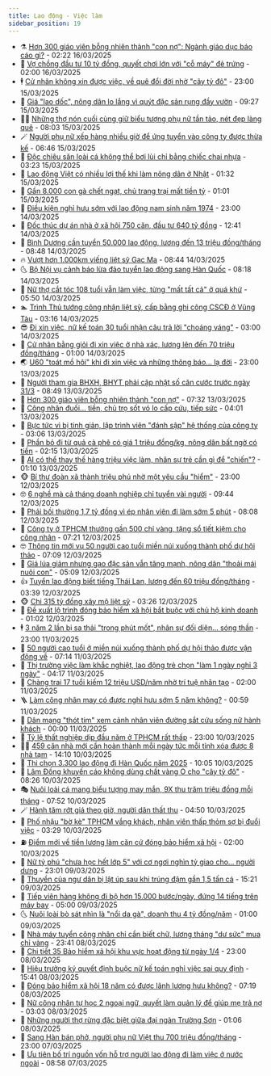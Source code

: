 ```yaml
---
title: Lao động - Việc làm
sidebar_position: 19
---
```


<!-- dantri-lao-dong-viec-lam:START -->
- ⚗️ [Hơn 300 giáo viên bỗng nhiên thành &quot;con nợ&quot;: Ngành giáo dục báo cáo gì?](https://dantri.com.vn/lao-dong-viec-lam/hon-300-giao-vien-bong-nhien-thanh-con-no-nganh-giao-duc-bao-cao-gi-20250315230202344.htm) - 02:22 16/03/2025
- 🙉 [Vợ chồng đầu tư 10 tỷ đồng, quyết chơi lớn với &quot;cỗ máy&quot; đẻ trứng](https://dantri.com.vn/lao-dong-viec-lam/vo-chong-dau-tu-10-ty-dong-quyet-choi-lon-voi-co-may-de-trung-20250312171555906.htm) - 02:00 16/03/2025
- 🕴 [Cử nhân không xin được việc, về quê đổi đời nhờ &quot;cây tỷ đô&quot;](https://dantri.com.vn/lao-dong-viec-lam/cu-nhan-khong-xin-duoc-viec-ve-que-doi-doi-nho-cay-ty-do-20250314153908384.htm) - 23:00 15/03/2025
- 🧐 [Giá &quot;lao dốc&quot;, nông dân lo lắng vì quýt đặc sản rụng đầy vườn](https://dantri.com.vn/lao-dong-viec-lam/gia-lao-doc-nong-dan-lo-lang-vi-quyt-dac-san-rung-day-vuon-20250315155745461.htm) - 09:27 15/03/2025
- 🧑‍💻 [Những thợ nón cuối cùng giữ biểu tượng phụ nữ tần tảo, nét đẹp làng quê](https://dantri.com.vn/lao-dong-viec-lam/nhung-tho-non-cuoi-cung-giu-bieu-tuong-phu-nu-tan-tao-net-dep-lang-que-20250314153221620.htm) - 08:03 15/03/2025
- 🪄 [Người phụ nữ xếp hàng nhiều giờ để ứng tuyển vào công ty được thừa kế](https://dantri.com.vn/lao-dong-viec-lam/nguoi-phu-nu-xep-hang-nhieu-gio-de-ung-tuyen-vao-cong-ty-duoc-thua-ke-20250314233904111.htm) - 06:46 15/03/2025
- 🦣 [Độc chiêu săn loài cá không thể bơi lùi chỉ bằng chiếc chai nhựa](https://dantri.com.vn/lao-dong-viec-lam/doc-chieu-san-loai-ca-khong-the-boi-lui-chi-bang-chiec-chai-nhua-20250314133905449.htm) - 03:23 15/03/2025
- 🎡 [Lao động Việt có nhiều lợi thế khi làm nông dân ở Nhật](https://dantri.com.vn/lao-dong-viec-lam/lao-dong-viet-co-nhieu-loi-the-khi-lam-nong-dan-o-nhat-20250315005659115.htm) - 01:32 15/03/2025
- 🦍 [Gần 8.000 con gà chết ngạt, chủ trang trại mất tiền tỷ](https://dantri.com.vn/lao-dong-viec-lam/gan-8000-con-ga-chet-ngat-chu-trang-trai-mat-tien-ty-20250315074133426.htm) - 01:01 15/03/2025
- 🫶 [Điều kiện nghỉ hưu sớm với lao động nam sinh năm 1974](https://dantri.com.vn/lao-dong-viec-lam/dieu-kien-nghi-huu-som-voi-lao-dong-nam-sinh-nam-1974-20250310142625554.htm) - 23:00 14/03/2025
- 🥸 [Đốc thúc dự án nhà ở xã hội 750 căn, đầu tư 640 tỷ đồng](https://dantri.com.vn/lao-dong-viec-lam/doc-thuc-du-an-nha-o-xa-hoi-750-can-dau-tu-640-ty-dong-20250314164653427.htm) - 12:41 14/03/2025
- 🎡 [Bình Dương cần tuyển 50.000 lao động, lương đến 13 triệu đồng/tháng](https://dantri.com.vn/lao-dong-viec-lam/binh-duong-can-tuyen-50000-lao-dong-luong-den-13-trieu-dongthang-20250314093817935.htm) - 08:48 14/03/2025
- 🔥 [Vượt hơn 1.000km viếng liệt sỹ Gạc Ma](https://dantri.com.vn/lao-dong-viec-lam/vuot-hon-1000km-vieng-liet-sy-gac-ma-20250314113955757.htm) - 08:44 14/03/2025
- 🌜 [Bộ Nội vụ cảnh báo lừa đảo tuyển lao động sang Hàn Quốc](https://dantri.com.vn/lao-dong-viec-lam/bo-noi-vu-canh-bao-lua-dao-tuyen-lao-dong-sang-han-quoc-20250314150739937.htm) - 08:18 14/03/2025
- 🤭 [Nữ thợ cắt tóc 108 tuổi vẫn làm việc, từng &quot;mất tất cả&quot; ở quá khứ](https://dantri.com.vn/lao-dong-viec-lam/nu-tho-cat-toc-108-tuoi-van-lam-viec-tung-mat-tat-ca-o-qua-khu-20250313144823574.htm) - 05:50 14/03/2025
- 🏊 [Trình Thủ tướng công nhận liệt sỹ, cấp bằng ghi công CSCĐ ở Vũng Tàu](https://dantri.com.vn/lao-dong-viec-lam/trinh-thu-tuong-cong-nhan-liet-sy-cap-bang-ghi-cong-cscd-o-vung-tau-20250307171938106.htm) - 03:16 14/03/2025
- 😎 [Đi xin việc, nữ kế toán 30 tuổi nhận câu trả lời &quot;choáng váng&quot;](https://dantri.com.vn/lao-dong-viec-lam/di-xin-viec-nu-ke-toan-30-tuoi-nhan-cau-tra-loi-choang-vang-20250313172333045.htm) - 03:00 14/03/2025
- 🤖 [Cử nhân bằng giỏi đi xin việc ở nhà xác, lương lên đến 70 triệu đồng/tháng](https://dantri.com.vn/lao-dong-viec-lam/cu-nhan-bang-gioi-di-xin-viec-o-nha-xac-luong-len-den-70-trieu-dongthang-20250313153724753.htm) - 01:00 14/03/2025
- 🌏 [U60 &quot;toát mồ hôi&quot; khi đi xin việc và những thông báo... lạ đời](https://dantri.com.vn/lao-dong-viec-lam/u60-toat-mo-hoi-khi-di-xin-viec-va-nhung-thong-bao-la-doi-20250313131148826.htm) - 23:00 13/03/2025
- 🦏 [Người tham gia BHXH, BHYT phải cập nhật số căn cước trước ngày 31/3](https://dantri.com.vn/lao-dong-viec-lam/nguoi-tham-gia-bhxh-bhyt-phai-cap-nhat-so-can-cuoc-truoc-ngay-313-20250313154311480.htm) - 08:49 13/03/2025
- 🤔 [Hơn 300 giáo viên bỗng nhiên thành &quot;con nợ&quot;](https://dantri.com.vn/lao-dong-viec-lam/hon-300-giao-vien-bong-nhien-thanh-con-no-20250313135613783.htm) - 07:32 13/03/2025
- 🌮 [Công nhân đuối... tiền, chủ trọ sốt vó lo cấp cứu, tiếp sức](https://dantri.com.vn/lao-dong-viec-lam/cong-nhan-duoi-tien-chu-tro-sot-vo-lo-cap-cuu-tiep-suc-20250311233521967.htm) - 04:01 13/03/2025
- 💪 [Bực tức vì bị tinh giản, lập trình viên &quot;đánh sập&quot; hệ thống của công ty](https://dantri.com.vn/lao-dong-viec-lam/buc-tuc-vi-bi-tinh-gian-lap-trinh-vien-danh-sap-he-thong-cua-cong-ty-20250312155210045.htm) - 03:06 13/03/2025
- 💪 [Phần bỏ đi từ quả cà phê có giá 1 triệu đồng/kg, nông dân bất ngờ có tiền](https://dantri.com.vn/lao-dong-viec-lam/phan-bo-di-tu-qua-ca-phe-co-gia-1-trieu-dongkg-nong-dan-bat-ngo-co-tien-20250312162856778.htm) - 02:15 13/03/2025
- 🦒 [AI có thể thay thế hàng triệu việc làm, nhân sự trẻ cần gì để &quot;chiến&quot;?](https://dantri.com.vn/lao-dong-viec-lam/ai-co-the-thay-the-hang-trieu-viec-lam-nhan-su-tre-can-gi-de-chien-20250312165440288.htm) - 01:10 13/03/2025
- 🐵 [Bí thư đoàn xã thành triệu phú nhờ một yêu cầu &quot;hiểm&quot;](https://dantri.com.vn/lao-dong-viec-lam/bi-thu-doan-xa-thanh-trieu-phu-nho-mot-yeu-cau-hiem-20250312133135209.htm) - 23:00 12/03/2025
- 🤓 [6 nghề mà cả tháng doanh nghiệp chỉ tuyển vài người](https://dantri.com.vn/lao-dong-viec-lam/6-nghe-ma-ca-thang-doanh-nghiep-chi-tuyen-vai-nguoi-20250311132847474.htm) - 09:44 12/03/2025
- 🧐 [Phải bồi thường 1,7 tỷ đồng vì ép nhân viên đi làm sớm 5 phút](https://dantri.com.vn/lao-dong-viec-lam/phai-boi-thuong-17-ty-dong-vi-ep-nhan-vien-di-lam-som-5-phut-20250312125033825.htm) - 08:08 12/03/2025
- 💪 [Công ty ở TPHCM thưởng gần 500 chỉ vàng, tặng sổ tiết kiệm cho công nhân](https://dantri.com.vn/lao-dong-viec-lam/cong-ty-o-tphcm-thuong-gan-500-chi-vang-tang-so-tiet-kiem-cho-cong-nhan-20250312132121082.htm) - 07:21 12/03/2025
- 🤓 [Thông tin mới vụ 50 người cao tuổi miền núi xuống thành phố dự hội thảo](https://dantri.com.vn/lao-dong-viec-lam/thong-tin-moi-vu-50-nguoi-cao-tuoi-mien-nui-xuong-thanh-pho-du-hoi-thao-20250312124144669.htm) - 07:09 12/03/2025
- 💯 [Giá lúa giảm nhưng gạo đặc sản vẫn tăng mạnh, nông dân &quot;thoải mái nuôi con&quot;](https://dantri.com.vn/lao-dong-viec-lam/gia-lua-giam-nhung-gao-dac-san-van-tang-manh-nong-dan-thoai-mai-nuoi-con-20250312074111135.htm) - 05:09 12/03/2025
- 👍 [Tuyển lao động biết tiếng Thái Lan, lương đến 60 triệu đồng/tháng](https://dantri.com.vn/lao-dong-viec-lam/tuyen-lao-dong-biet-tieng-thai-lan-luong-den-60-trieu-dongthang-20250311224253473.htm) - 03:39 12/03/2025
- 🐵 [Chi 315 tỷ đồng xây mộ liệt sỹ](https://dantri.com.vn/lao-dong-viec-lam/chi-315-ty-dong-xay-mo-liet-sy-20250312100412077.htm) - 03:26 12/03/2025
- 💂 [Đề xuất lộ trình đóng bảo hiểm xã hội bắt buộc với chủ hộ kinh doanh](https://dantri.com.vn/lao-dong-viec-lam/de-xuat-lo-trinh-dong-bao-hiem-xa-hoi-bat-buoc-voi-chu-ho-kinh-doanh-20250311113035035.htm) - 01:02 12/03/2025
- 🕴 [3 năm 2 lần bị sa thải &quot;trong phút mốt&quot;, nhân sự đối diện... sóng thần](https://dantri.com.vn/lao-dong-viec-lam/3-nam-2-lan-bi-sa-thai-trong-phut-mot-nhan-su-doi-dien-song-than-20250311211551083.htm) - 23:00 11/03/2025
- 👀 [50 người cao tuổi ở miền núi xuống thành phố dự hội thảo được vận động về](https://dantri.com.vn/lao-dong-viec-lam/50-nguoi-cao-tuoi-o-mien-nui-xuong-thanh-pho-du-hoi-thao-duoc-van-dong-ve-20250311113250282.htm) - 07:14 11/03/2025
- 🦄 [Thị trường việc làm khắc nghiệt, lao động trẻ chọn &quot;làm 1 ngày nghỉ 3 ngày&quot;](https://dantri.com.vn/lao-dong-viec-lam/thi-truong-viec-lam-khac-nghiet-lao-dong-tre-chon-lam-1-ngay-nghi-3-ngay-20250309113932551.htm) - 04:17 11/03/2025
- 🔭 [Chàng trai 17 tuổi kiếm 12 triệu USD/năm nhờ trí tuệ nhân tạo](https://dantri.com.vn/lao-dong-viec-lam/chang-trai-17-tuoi-kiem-12-trieu-usdnam-nho-tri-tue-nhan-tao-20250310115438374.htm) - 02:00 11/03/2025
- 🪜 [Làm công nhân may có được nghỉ hưu sớm 5 năm không?](https://dantri.com.vn/lao-dong-viec-lam/lam-cong-nhan-may-co-duoc-nghi-huu-som-5-nam-khong-20250308142606309.htm) - 00:59 11/03/2025
- 🌊 [Dân mạng &quot;thót tim&quot; xem cảnh nhân viên đường sắt cứu sống nữ hành khách](https://dantri.com.vn/lao-dong-viec-lam/dan-mang-thot-tim-xem-canh-nhan-vien-duong-sat-cuu-song-nu-hanh-khach-20250310123238464.htm) - 00:00 11/03/2025
- 💯 [Tỷ lệ thất nghiệp dịp đầu năm ở TPHCM rất thấp](https://dantri.com.vn/lao-dong-viec-lam/ty-le-that-nghiep-dip-dau-nam-o-tphcm-rat-thap-20250310101334179.htm) - 23:00 10/03/2025
- 👨‍🏫 [459 căn nhà mới cần hoàn thành mỗi ngày tức mỗi tỉnh xóa được 8 nhà tạm](https://dantri.com.vn/lao-dong-viec-lam/459-can-nha-moi-can-hoan-thanh-moi-ngay-tuc-moi-tinh-xoa-duoc-8-nha-tam-20250310184535284.htm) - 14:10 10/03/2025
- 🙉 [Thi chọn 3.300 lao động đi Hàn Quốc năm 2025](https://dantri.com.vn/lao-dong-viec-lam/thi-chon-3300-lao-dong-di-han-quoc-nam-2025-20250310164907543.htm) - 10:05 10/03/2025
- 🦄 [Lâm Đồng khuyến cáo không dùng chất vàng O cho &quot;cây tỷ đô&quot;](https://dantri.com.vn/lao-dong-viec-lam/lam-dong-khuyen-cao-khong-dung-chat-vang-o-cho-cay-ty-do-20250310142852671.htm) - 08:26 10/03/2025
- 🎭 [Nuôi loài cá mang biểu tượng may mắn, 9X thu trăm triệu đồng mỗi tháng](https://dantri.com.vn/lao-dong-viec-lam/nuoi-loai-ca-mang-bieu-tuong-may-man-9x-thu-tram-trieu-dong-moi-thang-20250307182306031.htm) - 07:52 10/03/2025
- 🪄 [Hành tăm rớt giá theo giờ, người dân thất thu](https://dantri.com.vn/lao-dong-viec-lam/hanh-tam-rot-gia-theo-gio-nguoi-dan-that-thu-20250310095731456.htm) - 04:50 10/03/2025
- 🌁 [Phố nhậu &quot;bờ kè&quot; TPHCM vắng khách, nhân viên thấp thỏm sợ bị đuổi việc](https://dantri.com.vn/lao-dong-viec-lam/pho-nhau-bo-ke-tphcm-vang-khach-nhan-vien-thap-thom-so-bi-duoi-viec-20250308123838440.htm) - 03:29 10/03/2025
- ⛽️ [Điểm mới về tiền lương làm căn cứ đóng bảo hiểm xã hội](https://dantri.com.vn/lao-dong-viec-lam/diem-moi-ve-tien-luong-lam-can-cu-dong-bao-hiem-xa-hoi-20250309173615761.htm) - 02:00 10/03/2025
- 🤩 [Nữ tỷ phú &quot;chưa học hết lớp 5&quot; với cơ ngơi nghìn tỷ giao cho... người dưng](https://dantri.com.vn/lao-dong-viec-lam/nu-ty-phu-chua-hoc-het-lop-5-voi-co-ngoi-nghin-ty-giao-cho-nguoi-dung-20250307123906181.htm) - 23:01 09/03/2025
- 🌝 [Thuyền của ngư dân bị lật úp sau khi trúng đậm gần 1,5 tấn cá](https://dantri.com.vn/lao-dong-viec-lam/thuyen-cua-ngu-dan-bi-lat-up-sau-khi-trung-dam-gan-15-tan-ca-20250309195753736.htm) - 15:21 09/03/2025
- 🤗 [Tiếp viên hàng không đi bộ hơn 15.000 bước/ngày, đứng 14 tiếng trên máy bay](https://dantri.com.vn/lao-dong-viec-lam/tiep-vien-hang-khong-di-bo-hon-15000-buocngay-dung-14-tieng-tren-may-bay-20250308133914108.htm) - 05:00 09/03/2025
- 🌜 [Nuôi loài bò sát nhìn là &quot;nổi da gà&quot;, doanh thu 4 tỷ đồng/năm](https://dantri.com.vn/lao-dong-viec-lam/nuoi-loai-bo-sat-nhin-la-noi-da-ga-doanh-thu-4-ty-dongnam-20250308072427825.htm) - 01:00 09/03/2025
- 👀 [Nhà máy tuyển công nhân chỉ cần biết chữ, lương tháng &quot;dư sức&quot; mua chỉ vàng](https://dantri.com.vn/lao-dong-viec-lam/nha-may-tuyen-cong-nhan-chi-can-biet-chu-luong-thang-du-suc-mua-chi-vang-20250308131553866.htm) - 23:41 08/03/2025
- 🫣 [Chi tiết 35 Bảo hiểm xã hội khu vực hoạt động từ ngày 1/4](https://dantri.com.vn/lao-dong-viec-lam/chi-tiet-35-bao-hiem-xa-hoi-khu-vuc-hoat-dong-tu-ngay-14-20250308165928688.htm) - 23:00 08/03/2025
- 🧠 [Hiệu trưởng ký quyết định buộc nữ kế toán nghỉ việc sai quy định](https://dantri.com.vn/lao-dong-viec-lam/hieu-truong-ky-quyet-dinh-buoc-nu-ke-toan-nghi-viec-sai-quy-dinh-20250308201300812.htm) - 15:41 08/03/2025
- 🎊 [Đóng bảo hiểm xã hội 18 năm có được lãnh lương hưu không?](https://dantri.com.vn/lao-dong-viec-lam/dong-bao-hiem-xa-hoi-18-nam-co-duoc-lanh-luong-huu-khong-20250308131452388.htm) - 07:19 08/03/2025
- 🧰 [Nữ công nhân tự học 2 ngoại ngữ, quyết làm quản lý để giúp mẹ trả nợ](https://dantri.com.vn/lao-dong-viec-lam/nu-cong-nhan-tu-hoc-2-ngoai-ngu-quyet-lam-quan-ly-de-giup-me-tra-no-20250308093729635.htm) - 03:03 08/03/2025
- 🐘 [Những người thợ rừng đặc biệt giữa đại ngàn Trường Sơn](https://dantri.com.vn/lao-dong-viec-lam/nhung-nguoi-tho-rung-dac-biet-giua-dai-ngan-truong-son-20250307184102675.htm) - 01:06 08/03/2025
- 🥳 [Sang Hàn bán phở, người phụ nữ Việt thu 700 triệu đồng/tháng](https://dantri.com.vn/lao-dong-viec-lam/sang-han-ban-pho-nguoi-phu-nu-viet-thu-700-trieu-dongthang-20250307104653376.htm) - 23:00 07/03/2025
- 🐎 [Ưu tiên bố trí nguồn vốn hỗ trợ người lao động đi làm việc ở nước ngoài](https://dantri.com.vn/lao-dong-viec-lam/uu-tien-bo-tri-nguon-von-ho-tro-nguoi-lao-dong-di-lam-viec-o-nuoc-ngoai-20250307145724240.htm) - 08:58 07/03/2025<!-- dantri-lao-dong-viec-lam:END -->
